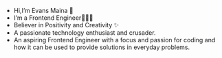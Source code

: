 - Hi,I’m Evans Maina 🚀
- I’m a Frontend Engineer🧑‍💻🚀
- Believer in Positivity and Creativity ✨
- A passionate technology enthusiast and crusader. 
- An aspiring Frontend Engineer with a focus and passion for coding and how it can be used  to provide solutions in everyday problems.






